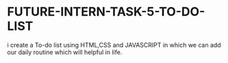# FUTURE-INTERN-TASK-5-TO-DO-LIST
i create a  To-do list using HTML,CSS and JAVASCRIPT  in which we can add our daily routine which will helpful in life.

